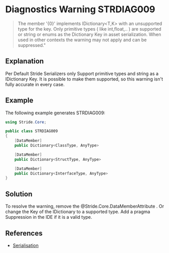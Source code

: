 # Diagnostics Warning STRDIAG009

> The member '{0}' implements IDictionary<T,K> with an unsupported type for the key. Only primitive types ( like int,float,.. ) are supported or string or enums as the Dictionary Key in asset serialization. When used in other contexts the warning may not apply and can be suppressed."

## Explanation

Per Default Stride Serializers only Support primitive types and string as a IDictionary Key.
It is possible to make them supported, so this warning isn't fully accurate in every case.

## Example

The following example generates STRDIAG009:

```csharp
using Stride.Core;

public class STRDIAG009
{
    [DataMember]
    public Dictionary<ClassType, AnyType>

    [DataMember]
    public Dictionary<StructType, AnyType>

    [DataMember]
    public Dictionary<InterfaceType, AnyType>
}
```

## Solution

To resolve the warning, remove the @Stride.Core.DataMemberAttribute .
Or change the Key of the IDictionary to a supported type.
Add a pragma Suppression in the IDE if it is a valid type.

## References

- [Serialisation](../manual/scripts/serialization.md)